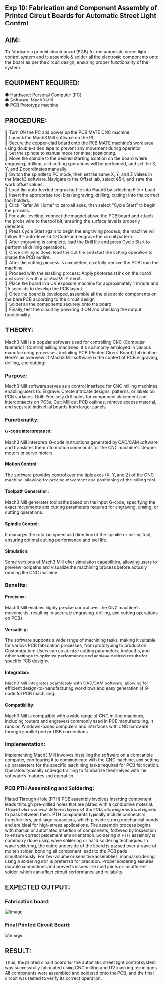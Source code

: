 ## Exp 10: Fabrication and Component Assembly of Printed Circuit Boards for Automatic Street Light Control.

## AIM:
To fabricate a printed circuit board (PCB) for the automatic street light control system and to assemble & solder all the electronic components onto the board as per the circuit design, ensuring proper functionality of the system.
## EQUIPMENT REQUIRED:
●	Hardware: Personal Computer (PC)<br>
●	Software: Mach3 Mill<br>
●	PCB Prototype machine<br>
## PROCEDURE:
	Turn ON the PC and power up the PCB MATE CNC machine.<br>
	Launch the Mach3 Mill software on the PC.<br>
	Secure the copper-clad board onto the PCB MATE machine’s work area using double-sided tape to prevent any movement during operation.<br>
	Set the spindle to manual mode for initial positioning.<br>
	Move the spindle to the desired starting location on the board where engraving, drilling, and cutting operations will be performed, and set the X, Y, and Z coordinates manually.<br>
	Switch the spindle to PC mode, then set the same X, Y, and Z values in the Mach3 software. Navigate to the Offset tab, select G54, and save the work offset values.<br>
	Load the auto-leveled engraving file into Mach3 by selecting File > Load.<br>
	Insert the appropriate tool bits (engraving, drilling, cutting) into the correct tool holders.<br>
	Click “Refer All Home” to zero all axes, then select “Cycle Start” to begin the process.<br>
	For auto-leveling, connect the magnet above the PCB board and attach the probe wire to the tool bit, ensuring the surface level is properly detected.<br>
	Press Cycle Start again to begin the engraving process; the machine will follow the auto-leveled G-Code and engrave the circuit pattern.<br>
	After engraving is complete, load the Drill file and press Cycle Start to perform all drilling operations.<br>
	Once drilling is done, load the Cut file and start the cutting operation to shape the PCB outline.<br>
	After the cutting process is completed, carefully remove the PCB from the machine.<br>
	Proceed with the masking process: Apply photoresist ink on the board and cover it with a printed OHP sheet.<br>
	Place the board in a UV exposure machine for approximately 1 minute and 25 seconds to develop the PCB layout.<br>
	Once the board is developed, assemble all the electronic components on the bare PCB according to the circuit design.<br>
	Solder all the components securely onto the board.<br>
	Finally, test the circuit by powering it ON and checking the output functionality.<br>
## THEORY:
Mach3 Mill is a popular software used for controlling CNC (Computer Numerical Control) milling machines. It's commonly employed in various manufacturing processes, including PCB (Printed Circuit Board) fabrication. Here's an overview of Mach3 Mill software in the context of PCB engraving, drilling, and cutting:

### Purpose:
Mach3 Mill software serves as a control interface for CNC milling machines, enabling users to:
Engrave: Create intricate designs, patterns, or labels on PCB surfaces.
Drill: Precisely drill holes for component placement and interconnects on PCBs.
Cut: Mill out PCB outlines, remove excess material, and separate individual boards from larger panels.
### Functionality:
#### G-code Interpretation:
Mach3 Mill interprets G-code instructions generated by CAD/CAM software and translates them into motion commands for the CNC machine's stepper motors or servo motors.
#### Motion Control:
The software provides control over multiple axes (X, Y, and Z) of the CNC machine, allowing for precise movement and positioning of the milling tool.
#### Toolpath Generation:
Mach3 Mill generates toolpaths based on the input G-code, specifying the exact movements and cutting parameters required for engraving, drilling, or cutting operations.
#### Spindle Control:
It manages the rotation speed and direction of the spindle or milling tool, ensuring optimal cutting performance and tool life.
#### Simulation:
Some versions of Mach3 Mill offer simulation capabilities, allowing users to preview toolpaths and visualize the machining process before actually running the CNC machine.
### Benefits:
#### Precision:
Mach3 Mill enables highly precise control over the CNC machine's movements, resulting in accurate engraving, drilling, and cutting operations on PCBs.
#### Versatility:
The software supports a wide range of machining tasks, making it suitable for various PCB fabrication processes, from prototyping to production.
Customization:
Users can customize cutting parameters, toolpaths, and other settings to optimize performance and achieve desired results for specific PCB designs.
#### Integration:
Mach3 Mill integrates seamlessly with CAD/CAM software, allowing for efficient design-to-manufacturing workflows and easy generation of G-code for PCB machining.
#### Compatibility:
Mach3 Mill is compatible with a wide range of CNC milling machines, including routers and engravers commonly used in PCB manufacturing. It runs on Windows-based computers and interfaces with CNC hardware through parallel port or USB connections.
### Implementation:
Implementing Mach3 Mill involves installing the software on a compatible computer, configuring it to communicate with the CNC machine, and setting up parameters for the specific machining tasks required for PCB fabrication. Operators typically undergo training to familiarize themselves with the software's features and operation.
### PCB PTH Assembling and Soldering:
Plated Through-Hole (PTH) PCB assembly involves inserting component leads through pre-drilled holes that are plated with a conductive material. These holes connect different layers of the PCB, allowing electrical signals to pass between them. PTH components typically include connectors, transformers, and large capacitors, which provide strong mechanical bonds and are ideal for high-stress applications. The assembly process begins with manual or automated insertion of components, followed by inspection to ensure correct placement and orientation.
Soldering in PTH assembly is commonly done using wave soldering or hand soldering techniques. In wave soldering, the entire underside of the board is passed over a wave of molten solder, bonding all component leads to the PCB pads simultaneously. For low-volume or sensitive assemblies, manual soldering using a soldering iron is preferred for precision. Proper soldering ensures durable connections and prevents issues like cold joints or insufficient solder, which can affect circuit performance and reliability.

## EXPECTED OUTPUT:
### Fabrication board:
![image](https://github.com/user-attachments/assets/b69c4f2c-119f-4e25-8dd5-354e6fbea188)

### Final Printed Circuit Board:
![image](https://github.com/user-attachments/assets/79fe81f2-c9a4-41df-bfcd-04071050c869)

## RESULT:
Thus, the printed circuit board for the automatic street light control system was successfully fabricated using CNC milling and UV masking techniques. All components were assembled and soldered onto the PCB, and the final circuit was tested to verify its correct operation.
